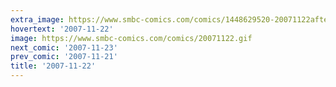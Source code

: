 ```yaml
---
extra_image: https://www.smbc-comics.com/comics/1448629520-20071122after.png
hovertext: '2007-11-22'
image: https://www.smbc-comics.com/comics/20071122.gif
next_comic: '2007-11-23'
prev_comic: '2007-11-21'
title: '2007-11-22'
---
```


